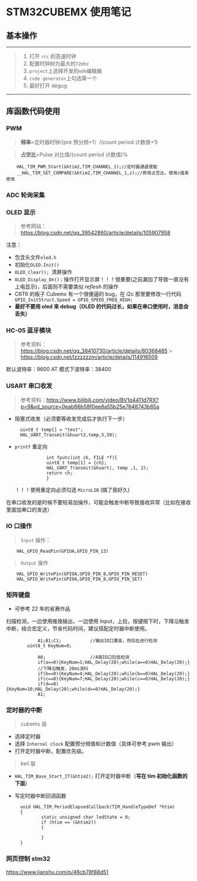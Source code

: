 # STM32CUBEMX 使用笔记

## 基本操作

---

> 1.  打开 `rcc` 的高速时钟
> 2.  配置时钟树为最大的`72mhz`
> 3.  `project`上选择开发的`mdk`编辑器
> 4.  `code generator`上勾选第一个
> 5.  最好打开 degug

---

## 库函数代码使用

### PWM

> **频率**=定时器时钟/(pre 预分频+1）/(count period 计数值+1)

> **占空比**=Pulse 对比值/(count period 计数值)%

        HAL_TIM_PWM_Start(&htim2,TIM_CHANNEL_1);//定时器通道使能
        __HAL_TIM_SET_COMPARE(&htim2,TIM_CHANNEL_1,z);//修改占空比，使用z值来修改

### ADC 轮询采集

### OLED 显示

> 参考网站：https://blog.csdn.net/qq_39542860/article/details/105907958

注意：

- 包含头文件`oled.h`
- 初始化`OLED.Init()`
- `OLED_Clear(); `清屏操作
- `OLED_Display_On()；`操作打开显示屏！！！很重要(之前漏加了导致一直没有上电显示)，后面则不需要类似 _reflesh_ 的操作
- C6T6 的板子 Cubemx 有一个很傻逼的 bug，在 i2c 那里要修改一行代码` GPIO_InitStruct.Speed = GPIO_SPEED_FREQ_HIGH;`
- **最好不要用 oled 来 debug（OLED 的代码过长，如果在串口使用时，消息会丢失）**

### HC-05 蓝牙模块

> 参考资料：https://blog.csdn.net/qq_38410730/article/details/80368485 > https://blog.csdn.net/lzzzzzzm/article/details/114916509

默认波特率：9600
AT 模式下波特率：38400

### USART 串口收发

> 参考资料：https://www.bilibili.com/video/BV1q4411d7RX?p=9&vd_source=0eab86b58f0ee8a55b25e7648743b65a

- 阻塞式收发（必须要等收发完成后才执行下一步）

        uint8_t temp[] = "test";
        HAL_UART_Transmit(&huart2,temp,5,50);

- `printf` 重定向

                  int fputc(int ch, FILE *f){
                  uint8_t temp[1] = {ch};
                  HAL_UART_Transmit(&huart|, temp ,1, 2);
                  return ch;
                  }

  ！！！使用重定向必须勾选 `MicroLIB` (搞了我好久)

在串口收发的是时候不要轻易加操作，可能会触发中断导致接收异常（比如在接收里面加串口的发送）

### IO 口操作

> `Input` 操作：

        HAL_GPIO_ReadPin(GPIOA,GPIO_PIN_13)

> `Output` 操作

        HAL_GPIO_WritePin(GPIOA,GPIO_PIN_8,GPIO_PIN_RESET)
        HAL_GPIO_WritePin(GPIOA,GPIO_PIN_8,GPIO_PIN_SET)

### 矩阵键盘

- 可参考 22 年的省赛作品

扫描检测，一边使用推挽输出，一边使用 Input，上拉，按键按下时，下降沿触发中断，结合宏定义，节省代码时间，建议搭配定时器中断使用。

                A1;B1;C1;			//输出IO口置高，然后在进行检测
            uint8_t KeyNum=0;

                A0;					//A端IO口拉低检测
                if(a==0){KeyNum=1;HAL_Delay(20);while(a==0)HAL_Delay(20);}
                //下降沿触发，20ms消抖
                if(b==0){KeyNum=4;HAL_Delay(20);while(b==0)HAL_Delay(20);}
                if(c==0){KeyNum=7;HAL_Delay(20);while(c==0)HAL_Delay(20);}
                if(d==0){KeyNum=10;HAL_Delay(20);while(d==0)HAL_Delay(20);}
                A1;

### 定时器的中断

> cubemx 层

- 选择定时器
- 选择 `Internal clock` 配置预分频值和计数值（具体可参考 pwm 输出）
- 打开定时器中断，配置优先级。

> keil 层

- `HAL_TIM_Base_Start_IT(&htim2);` 打开定时器中断（**写在 tim 初始化函数的下面**）
- 写定时器中断回调函数

        void HAL_TIM_PeriodElapsedCallback(TIM_HandleTypeDef *htim)
        {
                static unsigned char ledState = 0;
                if (htim == (&htim2))
                {

                }
        }

### 网页控制 stm32

https://www.jianshu.com/p/46cb78f88d51
